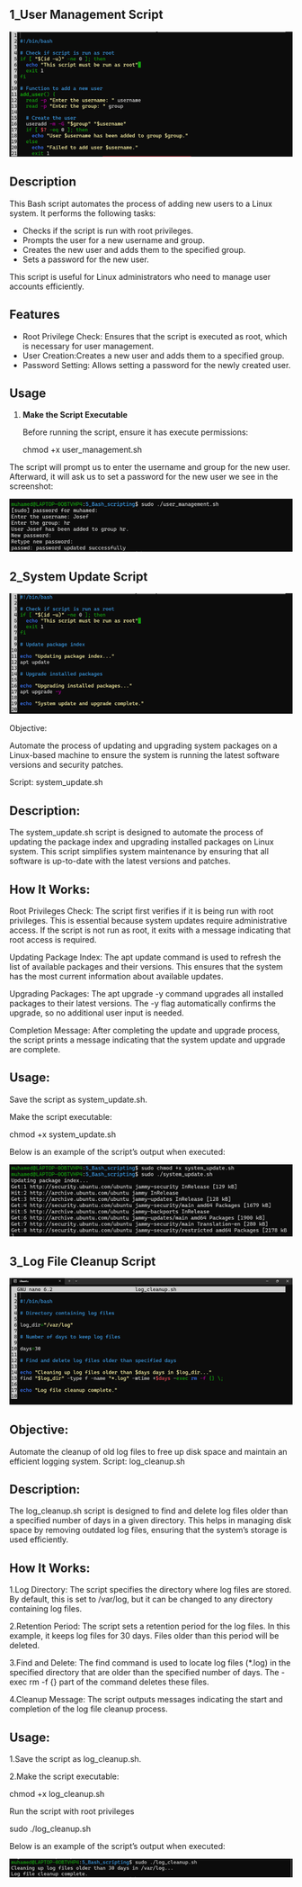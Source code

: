 
## 1_User Management Script

![pic_1](screenshots/Picture1.png)

## Description

This Bash script automates the process of adding new users to a Linux system. 
It performs the following tasks:

- Checks if the script is run with root privileges.
- Prompts the user for a new username and group.
- Creates the new user and adds them to the specified group.
- Sets a password for the new user.

This script is useful for Linux administrators who need to manage user accounts 
efficiently.

## Features

- Root Privilege Check: Ensures that the script is executed as root, which is
  necessary for user management.
- User Creation:Creates a new user and adds them to a specified group.
- Password Setting: Allows setting a password for the newly created user.

## Usage

1. **Make the Script Executable**

   Before running the script, ensure it has execute permissions:

 
   chmod +x user_management.sh

The script will prompt us to enter the username and group for the new user.
Afterward, it will ask us to set a password for the new user we see in 
the screenshot:

![pic_2](screenshots/Picture2.png)

## 2_System Update Script

![pic_3](screenshots/Picture3.png)

Objective:

Automate the process of updating and upgrading system packages on a Linux-based machine to
ensure the system is running the latest software versions and security patches.

Script: system_update.sh

## Description:

The system_update.sh script is designed to automate the process of updating the package index and upgrading installed packages on Linux system. This script simplifies system maintenance by ensuring that all software is up-to-date with the latest versions and patches.

## How It Works:

Root Privileges Check: The script first verifies if it is being run with root privileges. This is essential because system updates require administrative access. If the script is not run as root, it exits with a message indicating that root access is required.

Updating Package Index: The apt update command is used to refresh the list of available packages and their versions. This ensures that the system has the most current information about available updates.

Upgrading Packages: The apt upgrade -y command upgrades all installed packages to their latest versions. The -y flag automatically confirms the upgrade, so no additional user input is needed.

Completion Message: After completing the update and upgrade process, the script prints a message indicating that the system update and upgrade are complete.

## Usage:

Save the script as system_update.sh.

Make the script executable:

chmod +x system_update.sh

Below is an example of the script’s output when executed:

![pic_4](screenshots/Picture4.png)

## 3_Log File Cleanup Script

![pic_6](screenshots/Picture6.png)

## Objective:

Automate the cleanup of old log files to free up disk space and maintain an efficient logging system.
Script: log_cleanup.sh

## Description:

The log_cleanup.sh script is designed to find and delete log files older than a specified number of days in a given directory. This helps in managing disk space by removing outdated log files, ensuring that the system’s storage is used efficiently.


## How It Works:

1.Log Directory: The script specifies the directory where log files are stored. By default, this is set to /var/log, but it can be changed to any directory containing log files.

2.Retention Period: The script sets a retention period for the log files. In this example, it keeps log files for 30 days. Files older than this period will be deleted.

3.Find and Delete: The find command is used to locate log files (*.log) in the specified directory that are older than the specified number of days. The -exec rm -f {} part of the command deletes these files.

4.Cleanup Message: The script outputs messages indicating the start and completion of the log file cleanup process.

## Usage:

1.Save the script as log_cleanup.sh.

2.Make the script executable:

chmod +x log_cleanup.sh

Run the script with root privileges

sudo ./log_cleanup.sh

Below is an example of the script’s output when executed:

![pic_7](screenshots/Picture7.png)


